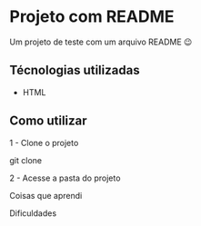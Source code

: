 # Projeto com README
Um projeto de teste com um arquivo README 😉

## Técnologias utilizadas
- HTML

## Como utilizar

1 - Clone o projeto
<!-- ''' (apostrofe 3x)
git clone
''' -->
git clone <url>

2 - Acesse a pasta do projeto

Coisas que aprendi

Dificuldades
